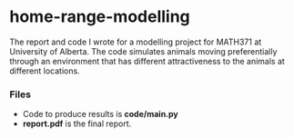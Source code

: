 # home-range-modelling

The report and code I wrote for a modelling project for MATH371 at University of Alberta. The code simulates animals moving preferentially through an environment that has different attractiveness to the animals at different locations.

### Files ###

* Code to produce results is **code/main.py**
* **report.pdf** is the final report.
